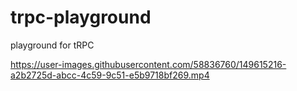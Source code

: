 # trpc-playground

playground for tRPC

https://user-images.githubusercontent.com/58836760/149615216-a2b2725d-abcc-4c59-9c51-e5b9718bf269.mp4
